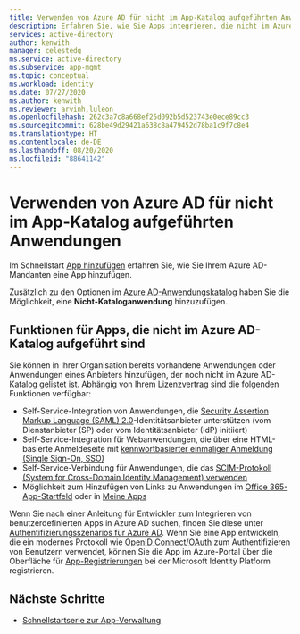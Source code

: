 ```yaml
---
title: Verwenden von Azure AD für nicht im App-Katalog aufgeführten Anwendungen
description: Erfahren Sie, wie Sie Apps integrieren, die nicht im Azure AD-Katalog aufgeführt sind.
services: active-directory
author: kenwith
manager: celestedg
ms.service: active-directory
ms.subservice: app-mgmt
ms.topic: conceptual
ms.workload: identity
ms.date: 07/27/2020
ms.author: kenwith
ms.reviewer: arvinh,luleon
ms.openlocfilehash: 262c3a7c8a668ef25d092b5d523743e0ece89cc3
ms.sourcegitcommit: 628be49d29421a638c8a479452d78ba1c9f7c8e4
ms.translationtype: HT
ms.contentlocale: de-DE
ms.lasthandoff: 08/20/2020
ms.locfileid: "88641142"
---
```

# <a name="using-azure-ad-for-applications-not-listed-in-the-app-gallery"></a>Verwenden von Azure AD für nicht im App-Katalog aufgeführten Anwendungen

Im Schnellstart [App hinzufügen](add-application-portal.md) erfahren Sie, wie Sie Ihrem Azure AD-Mandanten eine App hinzufügen.

Zusätzlich zu den Optionen im [Azure AD-Anwendungskatalog](https://azure.microsoft.com/documentation/articles/active-directory-saas-tutorial-list/) haben Sie die Möglichkeit, eine **Nicht-Kataloganwendung** hinzuzufügen. 

## <a name="capabilities-for-apps-not-listed-in-the-azure-ad-gallery"></a>Funktionen für Apps, die nicht im Azure AD-Katalog aufgeführt sind

Sie können in Ihrer Organisation bereits vorhandene Anwendungen oder Anwendungen eines Anbieters hinzufügen, der noch nicht im Azure AD-Katalog gelistet ist. Abhängig von Ihrem [Lizenzvertrag](https://azure.microsoft.com/pricing/details/active-directory/) sind die folgenden Funktionen verfügbar:

- Self-Service-Integration von Anwendungen, die [Security Assertion Markup Language (SAML) 2.0](https://wikipedia.org/wiki/SAML_2.0)-Identitätsanbieter unterstützen (vom Dienstanbieter (SP) oder vom Identitätsanbieter (IdP) initiiert)
- Self-Service-Integration für Webanwendungen, die über eine HTML-basierte Anmeldeseite mit [kennwortbasierter einmaliger Anmeldung (Single Sign-On, SSO)](sso-options.md#password-based-sso)
- Self-Service-Verbindung für Anwendungen, die das [SCIM-Protokoll (System for Cross-Domain Identity Management) verwenden](../app-provisioning/use-scim-to-provision-users-and-groups.md)
- Möglichkeit zum Hinzufügen von Links zu Anwendungen im [Office 365-App-Startfeld](https://www.microsoft.com/microsoft-365/blog/2014/10/16/organize-office-365-new-app-launcher-2/) oder in [Meine Apps](sso-options.md#linked-sign-on)

Wenn Sie nach einer Anleitung für Entwickler zum Integrieren von benutzerdefinierten Apps in Azure AD suchen, finden Sie diese unter [Authentifizierungsszenarios für Azure AD](../develop/authentication-scenarios.md). Wenn Sie eine App entwickeln, die ein modernes Protokoll wie [OpenID Connect/OAuth](../develop/active-directory-v2-protocols.md) zum Authentifizieren von Benutzern verwendet, können Sie die App im Azure-Portal über die Oberfläche für [App-Registrierungen](../develop/quickstart-register-app.md) bei der Microsoft Identity Platform registrieren.

## <a name="next-steps"></a>Nächste Schritte

- [Schnellstartserie zur App-Verwaltung](view-applications-portal.md)

